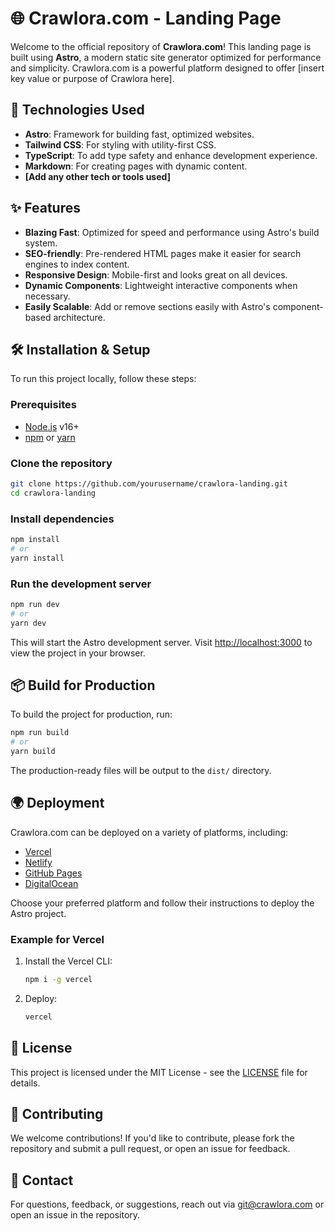 # 🌐 Crawlora.com - Landing Page

Welcome to the official repository of **Crawlora.com**! This landing page is built using **Astro**, a modern static site generator optimized for performance and simplicity. Crawlora.com is a powerful platform designed to offer [insert key value or purpose of Crawlora here].

## 🚀 Technologies Used

- **Astro**: Framework for building fast, optimized websites.
- **Tailwind CSS**: For styling with utility-first CSS.
- **TypeScript**: To add type safety and enhance development experience.
- **Markdown**: For creating pages with dynamic content.
- **[Add any other tech or tools used]**

## ✨ Features

- **Blazing Fast**: Optimized for speed and performance using Astro's build system.
- **SEO-friendly**: Pre-rendered HTML pages make it easier for search engines to index content.
- **Responsive Design**: Mobile-first and looks great on all devices.
- **Dynamic Components**: Lightweight interactive components when necessary.
- **Easily Scalable**: Add or remove sections easily with Astro's component-based architecture.

## 🛠️ Installation & Setup

To run this project locally, follow these steps:

### Prerequisites

- [Node.js](https://nodejs.org/en/) v16+ 
- [npm](https://www.npmjs.com/) or [yarn](https://yarnpkg.com/)

### Clone the repository

```bash
git clone https://github.com/yourusername/crawlora-landing.git
cd crawlora-landing
```

### Install dependencies

```bash
npm install
# or
yarn install
```

### Run the development server

```bash
npm run dev
# or
yarn dev
```

This will start the Astro development server. Visit [http://localhost:3000](http://localhost:3000) to view the project in your browser.

## 📦 Build for Production

To build the project for production, run:

```bash
npm run build
# or
yarn build
```

The production-ready files will be output to the `dist/` directory.

## 🌍 Deployment

Crawlora.com can be deployed on a variety of platforms, including:

- [Vercel](https://vercel.com/)
- [Netlify](https://www.netlify.com/)
- [GitHub Pages](https://pages.github.com/)
- [DigitalOcean](https://www.digitalocean.com/)

Choose your preferred platform and follow their instructions to deploy the Astro project.

### Example for Vercel

1. Install the Vercel CLI:

    ```bash
    npm i -g vercel
    ```

2. Deploy:

    ```bash
    vercel
    ```

## 📝 License

This project is licensed under the MIT License - see the [LICENSE](./LICENSE) file for details.

## 🤝 Contributing

We welcome contributions! If you'd like to contribute, please fork the repository and submit a pull request, or open an issue for feedback.

## 💬 Contact

For questions, feedback, or suggestions, reach out via [git@crawlora.com](mailto:git@crawlora.com) or open an issue in the repository.